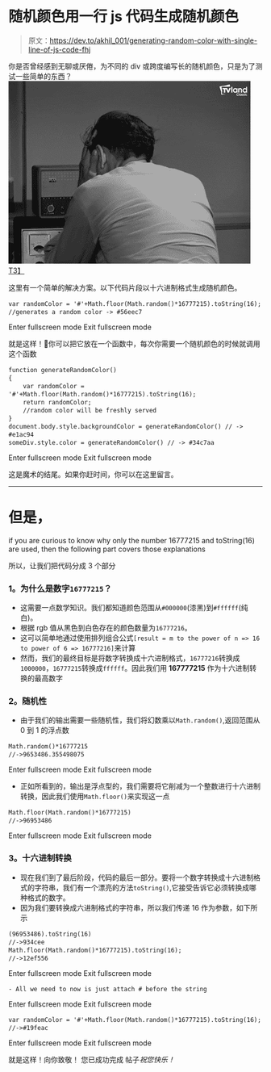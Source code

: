 # 随机颜色用一行 js 代码生成随机颜色

> 原文：<https://dev.to/akhil_001/generating-random-color-with-single-line-of-js-code-fhj>

你是否曾经感到无聊或厌倦，为不同的 div 或跨度编写长的随机颜色，只是为了测试一些简单的东西？
[![bored](img/5556ac997b757f2327aa5acd23fcbfeb.png)T3】](https://i.giphy.com/media/3o7TKEP6YngkCKFofC/giphy.gif)

这里有一个简单的解决方案。以下代码片段以十六进制格式生成随机颜色。

```
var randomColor = '#'+Math.floor(Math.random()*16777215).toString(16);
//generates a random color -> #56eec7 
```

Enter fullscreen mode Exit fullscreen mode

就是这样！🥳你可以把它放在一个函数中，每次你需要一个随机颜色的时候就调用这个函数

```
function generateRandomColor()
{
    var randomColor = '#'+Math.floor(Math.random()*16777215).toString(16);
    return randomColor;
    //random color will be freshly served
}
document.body.style.backgroundColor = generateRandomColor() // -> #e1ac94
someDiv.style.color = generateRandomColor() // -> #34c7aa 
```

Enter fullscreen mode Exit fullscreen mode

这是魔术的结尾。如果你赶时间，你可以在这里留言。

* * *

# 但是，

if you are curious to know why only the number 16777215 and toString(16) are used, then the following part covers those explanations

所以，让我们把代码分成 3 个部分

### 1。为什么是数字`16777215`？

*   这需要一点数学知识。我们都知道颜色范围从`#000000`(漆黑)到`#ffffff`(纯白)。
*   根据 rgb 值从黑色到白色存在的颜色数量为`16777216`。
*   这可以简单地通过使用排列组合公式`[result = m to the power of n => 16 to power of 6 => 16777216]`来计算
*   然而，我们的最终目标是将数字转换成十六进制格式，`16777216`转换成`1000000`，`16777215`转换成`ffffff`。因此我们用 **167777215** 作为十六进制转换的最高数字

### 2。随机性

*   由于我们的输出需要一些随机性，我们将幻数乘以`Math.random()`,返回范围从 0 到 1 的浮点数

```
Math.random()*16777215
//->9653486.355498075 
```

Enter fullscreen mode Exit fullscreen mode

*   正如所看到的，输出是浮点型的，我们需要将它削减为一个整数进行十六进制转换，因此我们使用`Math.floor()`来实现这一点

```
Math.floor(Math.random()*16777215)
//->96953486 
```

Enter fullscreen mode Exit fullscreen mode

### 3。十六进制转换

*   现在我们到了最后阶段，代码的最后一部分。要将一个数字转换成十六进制格式的字符串，我们有一个漂亮的方法`toString()`,它接受告诉它必须转换成哪种格式的数字。
*   因为我们要转换成六进制格式的字符串，所以我们传递 16 作为参数，如下所示

```
(96953486).toString(16)
//->934cee
Math.floor(Math.random()*16777215).toString(16);
//->12ef556 
```

Enter fullscreen mode Exit fullscreen mode

```
- All we need to now is just attach # before the string 
```

Enter fullscreen mode Exit fullscreen mode

```
var randomColor = '#'+Math.floor(Math.random()*16777215).toString(16);
//->#19feac 
```

Enter fullscreen mode Exit fullscreen mode

就是这样！向你致敬！
您已成功完成
帖子*祝您快乐！*